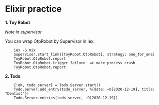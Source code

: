 # Elixir practice

**1. Toy Robot**

*Note in supervisor*

You can wrap OtpRobot by Supervisor in iex:  
```
    iex -S mix  
    Supervisor.start_link([ToyRobot.OtpRobot], strategy: one_for_one)  
    ToyRobot.OtpRobot.report  
    ToyRobot.OtpRobot.trigger_failure  => make process crash  
    ToyRobot.OtpRobot.report   
```


**2. Todo**

```
    {:ok, todo_server} = Todo.Server.start()  
    Todo.Server.add_entry(todo_server, %{date: ~D[2020-12-19], title: "Dentist"})  
    Todo.Server.entries(todo_server, ~D[2020-12-19])  
```



